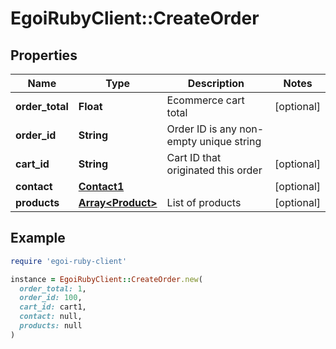 # EgoiRubyClient::CreateOrder

## Properties

| Name | Type | Description | Notes |
| ---- | ---- | ----------- | ----- |
| **order_total** | **Float** | Ecommerce cart total | [optional] |
| **order_id** | **String** | Order ID is any non-empty unique string |  |
| **cart_id** | **String** | Cart ID that originated this order | [optional] |
| **contact** | [**Contact1**](Contact1.md) |  | [optional] |
| **products** | [**Array&lt;Product&gt;**](Product.md) | List of products | [optional] |

## Example

```ruby
require 'egoi-ruby-client'

instance = EgoiRubyClient::CreateOrder.new(
  order_total: 1,
  order_id: 100,
  cart_id: cart1,
  contact: null,
  products: null
)
```

